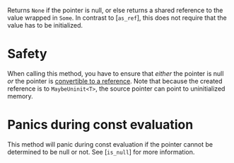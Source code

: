 Returns `None` if the pointer is null, or else returns a shared reference to
the value wrapped in `Some`. In contrast to [`as_ref`], this does not require
that the value has to be initialized.

# Safety

When calling this method, you have to ensure that *either* the pointer is null *or*
the pointer is [convertible to a reference](crate::ptr#pointer-to-reference-conversion).
Note that because the created reference is to `MaybeUninit<T>`, the
source pointer can point to uninitialized memory.

# Panics during const evaluation

This method will panic during const evaluation if the pointer cannot be
determined to be null or not. See [`is_null`] for more information.
